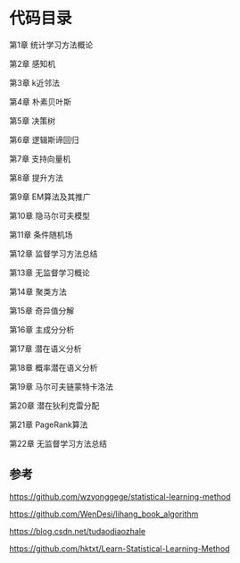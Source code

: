# 代码目录 

第1章 统计学习方法概论

第2章 感知机

第3章 k近邻法

第4章 朴素贝叶斯

第5章 决策树

第6章 逻辑斯谛回归

第7章 支持向量机

第8章 提升方法

第9章 EM算法及其推广

第10章 隐马尔可夫模型

第11章 条件随机场

第12章 监督学习方法总结

第13章 无监督学习概论

第14章 聚类方法

第15章 奇异值分解

第16章 主成分分析

第17章 潜在语义分析

第18章 概率潜在语义分析

第19章 马尔可夫链蒙特卡洛法

第20章 潜在狄利克雷分配

第21章 PageRank算法

第22章 无监督学习方法总结


## 参考

https://github.com/wzyonggege/statistical-learning-method

https://github.com/WenDesi/lihang_book_algorithm

https://blog.csdn.net/tudaodiaozhale

https://github.com/hktxt/Learn-Statistical-Learning-Method